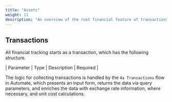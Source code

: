 ```yaml
---
title: "Assets"
weight: 11
description: "An overview of the root financial feature of transactions."
---
```


## Transactions

All financial tracking starts as a transaction, which has the following structure.

| Parameter | Type | Description | Required |


The logic for collecting transactions is handled by the `4a Transactions` flow in Automate, which presents an input form, returns the data via query parameters, and enriches the data with exchange rate information, where necessary, and unit cost calculations.

